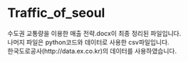 # Traffic_of_seoul

<p>수도권 교통량을 이용한 매출 전략.docx이 최종 정리된 파일입니다.<br> 
나머지 파일은 python코드와 데이터로 사용한 csv파일입니다.<br>
한국도로공사(http://data.ex.co.kr)의 데이터를 사용하였습니다.<p>
